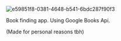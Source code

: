 
![e59851f8-0381-4648-b541-6bdc287f90f3](https://github.com/user-attachments/assets/4e189389-ccdd-4485-b508-058292c60dc9)


Book finding app. Using Google Books Api.

(Made for personal reasons tbh)
